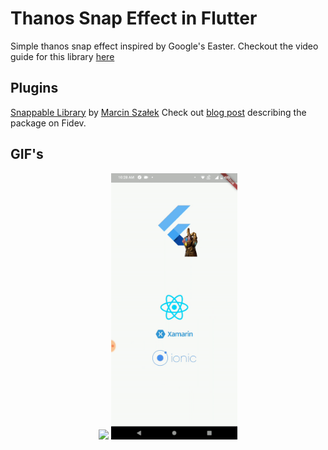 # Thanos Snap Effect in Flutter

Simple thanos snap effect inspired by Google's Easter.
Checkout the video guide for this library [here](https://www.youtube.com/watch?v=uIw9K6ix4c0) 

## Plugins

[Snappable Library](https://pub.dev/packages/snappable) by [Marcin Szałek](https://github.com/MarcinusX)
Check out [blog post](https://fidev.io/thanos) describing the package on Fidev.

## GIF's
<center>
<img src='gifs/logo_snap.gif' width='40%'>

<img src='gifs/framework_snap.gif' width='40%' >
</center>
